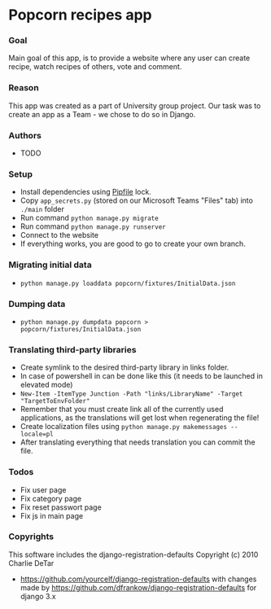 # Popcorn recipes app

### Goal

Main goal of this app, is to provide a website where any user can create recipe, watch recipes of others, vote and
comment.

### Reason

This app was created as a part of University group project. Our task was to create an app as a Team - we chose to do so
in Django.

### Authors

- TODO

### Setup

- Install dependencies using [Pipfile](https://pipenv-fork.readthedocs.io/en/latest/basics.html "Pipfile basics") lock.
- Copy `app_secrets.py` (stored on our Microsoft Teams "Files" tab) into `./main` folder
- Run command `python manage.py migrate`
- Run command `python manage.py runserver`
- Connect to the website
- If everything works, you are good to go to create your own branch.

### Migrating initial data

- `python manage.py loaddata popcorn/fixtures/InitialData.json`

### Dumping data

- `python manage.py dumpdata popcorn > popcorn/fixtures/InitialData.json`

### Translating third-party libraries

- Create symlink to the desired third-party library in links folder.
- In case of powershell in can be done like this (it needs to be launched in elevated mode)
- `New-Item -ItemType Junction -Path "links/LibraryName" -Target "TargetToEnvFolder"`
- Remember that you must create link all of the currently used applications, as the translations will get lost when
  regenerating the file!
- Create localization files using `python manage.py makemessages --locale=pl`
- After translating everything that needs translation you can commit the file.

### Todos

- Fix user page
- Fix category page
- Fix reset passwort page
- Fix js in main page

### Copyrights

This software includes the django-registration-defaults Copyright (c) 2010 Charlie DeTar
- https://github.com/yourcelf/django-registration-defaults
with changes made by https://github.com/dfrankow/django-registration-defaults for django 3.x
